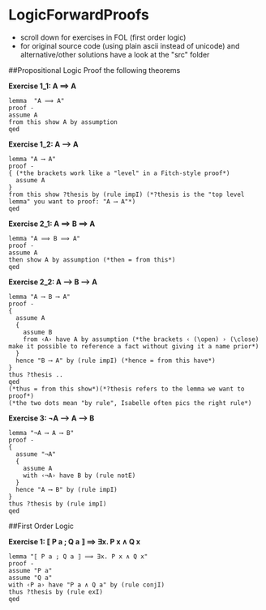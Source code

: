 # LogicForwardProofs

- scroll down for exercises in FOL (first order logic)  
- for original source code (using plain ascii instead of unicode) and alternative/other solutions have a look at the "src" folder  

##Propositional Logic
Proof the following theorems

**Exercise 1_1: A ⟹ A**
```Isabelle
lemma  "A ⟹ A" 
proof -
assume A
from this show A by assumption
qed
```
**Exercise 1_2: A ⟶ A**
```isabelle
lemma "A ⟶ A"
proof -
{ (*the brackets work like a "level" in a Fitch-style proof*)
  assume A
} 
from this show ?thesis by (rule impI) (*?thesis is the "top level lemma" you want to proof: "A ⟶ A"*) 
qed
```
**Exercise 2_1: A ⟹ B ⟹ A**

```isabelle 
lemma "A ⟹ B ⟹ A" 
proof -
assume A
then show A by assumption (*then = from this*)
qed  
```

**Exercise 2_2: A ⟶ B ⟶ A**

```isabelle 
lemma "A ⟶ B ⟶ A" 
proof - 
{
  assume A 
  {
    assume B 
    from ‹A› have A by assumption (*the brackets ‹ (\open) › (\close) make it possible to reference a fact without giving it a name prior*)
  }
  hence "B ⟶ A" by (rule impI) (*hence = from this have*)
}
thus ?thesis ..
qed 
(*thus = from this show*)(*?thesis refers to the lemma we want to proof*)
(*the two dots mean "by rule", Isabelle often pics the right rule*)
```

**Exercise 3: ¬A ⟶ A ⟶ B**

```isabelle 
lemma "¬A ⟶ A ⟶ B"
proof - 
{
  assume "¬A"
  {
    assume A
    with ‹¬A› have B by (rule notE)
  }
  hence "A ⟶ B" by (rule impI)
}
thus ?thesis by (rule impI)
qed
```

##First Order Logic

**Exercise 1: ⟦ P a ; Q a ⟧ ⟹ ∃x. P x ∧ Q x**

```Isabelle
lemma "⟦ P a ; Q a ⟧ ⟹ ∃x. P x ∧ Q x"
proof - 
assume "P a"
assume "Q a"
with ‹P a› have "P a ∧ Q a" by (rule conjI)
thus ?thesis by (rule exI)
qed
```